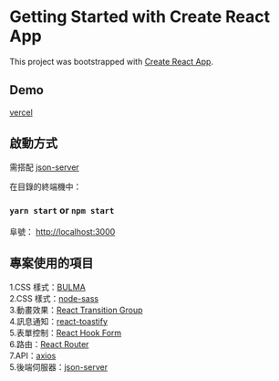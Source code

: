 # Getting Started with Create React App

This project was bootstrapped with [Create React App](https://github.com/facebook/create-react-app).
## Demo
[vercel](https://react-store-bb2567.vercel.app/)

## 啟動方式
需搭配 [json-server](https://github.com/bb2567/React-store-API)

在目錄的終端機中：
### `yarn start` or `npm start`

阜號： [http://localhost:3000](http://localhost:3000)

## 專案使用的項目

1.CSS 樣式：[BULMA](https://bulma.io/)  
2.CSS 樣式：[node-sass](https://www.npmjs.com/package/node-sass)   
3.動畫效果：[React Transition Group](https://reactcommunity.org/react-transition-group/)   
4.訊息通知：[react-toastify ](https://fkhadra.github.io/react-toastify/introduction/)  
5.表單控制：[React Hook Form](https://react-hook-form.com/)  
6.路由：[React Router](https://reactrouter.com/)  
7.API：[axios](https://github.com/axios/axios)  
5.後端伺服器：[json-server](https://github.com/typicode/json-server)  
